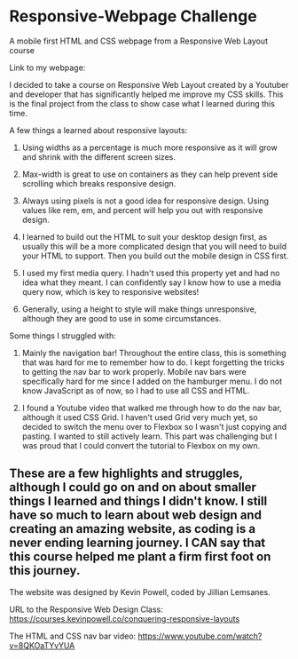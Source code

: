 # Responsive-Webpage Challenge
 A mobile first HTML and CSS webpage from a Responsive Web Layout course 
 
 Link to my webpage: 


I decided to take a course on Responsive Web Layout created by a Youtuber and developer that has significantly helped me improve my CSS skills. This is the final project from the class to show case what I learned during this time.


A few things a learned about responsive layouts:


1) Using widths as a percentage is much more responsive as it will grow and shrink with the different screen sizes.

2) Max-width is great to use on containers as they can help prevent side scrolling which breaks responsive design.

3) Always using pixels is not a good idea for responsive design. Using values like rem, em, and percent will help you out with responsive design. 

4) I learned to build out the HTML to suit your desktop design first, as usually this will be a more complicated design that you will need to build your HTML to support. Then you build out the mobile design in CSS first. 

5) I used my first media query. I hadn't used this property yet and had no idea what they meant. I can confidently say I know how to use a media query now, which is key to responsive websites!

6) Generally, using a height to style will make things unresponsive, although they are good to use in some circumstances.


Some things I struggled with:

1) Mainly the navigation bar! Throughout the entire class, this is something that was hard for me to remember how to do. I kept forgetting the tricks to getting the nav bar to work properly. Mobile nav bars were specifically hard for me since I added on the hamburger menu. I do not know JavaScript as of now, so I had to use all CSS and HTML.

2) I found a Youtube video that walked me through how to do the nav bar, although it used CSS Grid. I haven't used Grid very much yet, so decided to switch the menu over to Flexbox so I wasn't just copying and pasting. I wanted to still actively learn. This part was challenging but I was proud that I could convert the tutorial to Flexbox on my own. 


These are a few highlights and struggles, although I could go on and on about smaller things I learned and things I didn't know. I still have so much to learn about web design and creating an amazing website, as coding is a never ending learning journey. I CAN say that this course helped me plant a firm first foot on this journey.
------


The website was designed by Kevin Powell, coded by Jillian Lemsanes.

URL to the Responsive Web Design Class: https://courses.kevinpowell.co/conquering-responsive-layouts

The HTML and CSS nav bar video: https://www.youtube.com/watch?v=8QKOaTYvYUA

